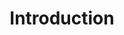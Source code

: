 ---
permalink: false
hideInSitemap: true
tags: level2
key: introduction_en
title: Introduction
redirect: /en/accessibility/introduction/about-accessibility/
parent: accessibility_en
order: 1
---